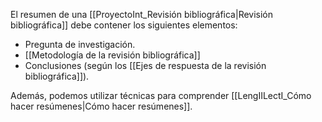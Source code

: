 El resumen de una [[ProyectoInt_Revisión bibliográfica|Revisión bibliográfica]] debe contener los siguientes elementos:

- Pregunta de investigación.
- [[Metodología de la revisión bibliográfica]]
- Conclusiones (según los [[Ejes de respuesta de la revisión bibliográfica]]).

Además, podemos utilizar técnicas para comprender [[LengIILectI_Cómo hacer resúmenes|Cómo hacer resúmenes]].